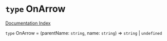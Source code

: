 # `type` OnArrow

[Documentation Index](../README.md)

`type` OnArrow = (parentName: `string`, name: `string`) => `string` | `undefined`